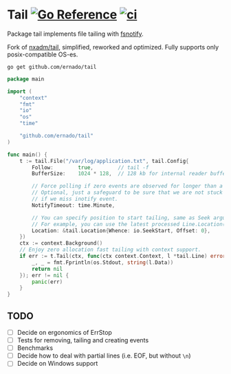 # Tail [![Go Reference](https://pkg.go.dev/badge/github.com/ernado/tail.svg)](https://pkg.go.dev/github.com/ernado/tail)  [![ci](https://github.com/ernado/tail/actions/workflows/ci.yml/badge.svg)](https://github.com/ernado/tail/actions/workflows/ci.yml)

Package tail implements file tailing with [fsnotify](https://github.com/fsnotify/fsnotify).

Fork of [nxadm/tail](https://github.com/nxadm/tail), simplified, reworked and optimized.
Fully supports only posix-compatible OS-es.

```console
go get github.com/ernado/tail
```

```go
package main

import (
	"context"
	"fmt"
	"io"
	"os"
	"time"

	"github.com/ernado/tail"
)

func main() {
	t := tail.File("/var/log/application.txt", tail.Config{
		Follow:        true,        // tail -f
		BufferSize:    1024 * 128,  // 128 kb for internal reader buffer

		// Force polling if zero events are observed for longer than a minute.
		// Optional, just a safeguard to be sure that we are not stuck forever
		// if we miss inotify event.
		NotifyTimeout: time.Minute,

		// You can specify position to start tailing, same as Seek arguments.
		// For example, you can use the latest processed Line.Location() value.
		Location: &tail.Location{Whence: io.SeekStart, Offset: 0},
	})
	ctx := context.Background()
	// Enjoy zero allocation fast tailing with context support.
	if err := t.Tail(ctx, func(ctx context.Context, l *tail.Line) error {
		_, _ = fmt.Fprintln(os.Stdout, string(l.Data))
		return nil
	}); err != nil {
		panic(err)
	}
}
```

## TODO
- [ ] Decide on ergonomics of ErrStop
- [ ] Tests for removing, tailing and creating events
- [ ] Benchmarks
- [ ] Decide how to deal with partial lines (i.e. EOF, but without `\n`)
- [ ] Decide on Windows support
